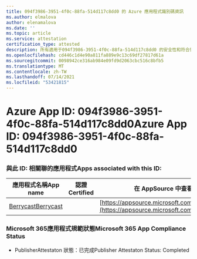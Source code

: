 ```yaml
---
title: 094f3986-3951-4f0c-88fa-514d117c8dd0 的 Azure 應用程式識別碼資訊
ms.author: elmalova
author: elenamalova
ms.date: ''
ms.topic: article
ms.service: attestation
certification_type: attested
description: 所有適用于094f3986-3951-4f0c-88fa-514d117c8dd0 的安全性和符合性資訊資訊。
ms.openlocfilehash: cd446c1d4e90a811fa889e9c13c69df27817d61a
ms.sourcegitcommit: 0098942ce316ab984e09fd9d2063cbc516c8bfb5
ms.translationtype: MT
ms.contentlocale: zh-TW
ms.lasthandoff: 07/14/2021
ms.locfileid: "53421815"
---
```

# <a name="azure-app-id-094f3986-3951-4f0c-88fa-514d117c8dd0"></a><span data-ttu-id="92628-103">Azure App ID: 094f3986-3951-4f0c-88fa-514d117c8dd0</span><span class="sxs-lookup"><span data-stu-id="92628-103">Azure App ID: 094f3986-3951-4f0c-88fa-514d117c8dd0</span></span>


### <a name="apps-associated-with-this-id"></a><span data-ttu-id="92628-104">與此 ID: 相關聯的應用程式</span><span class="sxs-lookup"><span data-stu-id="92628-104">Apps associated with this ID:</span></span>
| <span data-ttu-id="92628-105">**應用程式名稱**</span><span class="sxs-lookup"><span data-stu-id="92628-105">**App name**</span></span> | <span data-ttu-id="92628-106">**認證**</span><span class="sxs-lookup"><span data-stu-id="92628-106">**Certified**</span></span> | <span data-ttu-id="92628-107">**在 AppSource 中查看**</span><span class="sxs-lookup"><span data-stu-id="92628-107">**View in AppSource**</span></span> |
|-|-|-|
| [<span data-ttu-id="92628-108">Berrycast</span><span class="sxs-lookup"><span data-stu-id="92628-108">Berrycast</span></span>](https://docs.microsoft.com/en-us/microsoft-365-app-certification/forward/WA200002798) |  | [https://appsource.microsoft.com/product/office/WA200002798](https://appsource.microsoft.com/product/office/WA200002798) |

### <a name="microsoft-365-app-compliance-status"></a><span data-ttu-id="92628-109">Microsoft 365應用程式規範狀態</span><span class="sxs-lookup"><span data-stu-id="92628-109">Microsoft 365 App Compliance Status</span></span>
- <span data-ttu-id="92628-110">PublisherAttestaton 狀態：已完成</span><span class="sxs-lookup"><span data-stu-id="92628-110">Publisher Attestaton Status: Completed</span></span>
